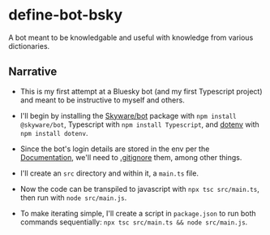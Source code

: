 # define-bot-bsky
A bot meant to be knowledgable and useful with knowledge from various dictionaries.


## Narrative

- This is my first attempt at a Bluesky bot (and my first Typescript project) and meant to be instructive to myself and others.

- I'll begin by installing the [Skyware/bot](https://github.com/skyware-js/bot) package with `npm install @skyware/bot`, Typescript with `npm install Typescript`, and [dotenv](https://www.npmjs.com/package/dotenv) with `npm install dotenv`.

- Since the bot's login details are stored in the env per the [Documentation](https://skyware.js.org/guides/bot/introduction/getting-started/), we'll need to [.gitignore](https://www.geeksforgeeks.org/how-to-create-gitignore-file/) them, among other things.

- I'll create an `src` directory and within it, a `main.ts` file.

- Now the code can be transpiled to javascript with `npx tsc src/main.ts`, then run with `node src/main.js`.

- To make iterating simple, I'll create a script in `package.json` to run both commands sequentially: `npx tsc src/main.ts && node src/main.js`.